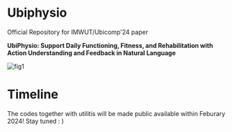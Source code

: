 # Ubiphysio
Official Repository for IMWUT/Ubicomp'24 paper

**UbiPhysio: Support Daily Functioning, Fitness, and Rehabilitation with Action Understanding and Feedback in Natural Language**

![fig1](https://github.com/Mvrjustid/ubiphysio/assets/14902853/bc8c644a-7fc3-4b10-b355-fa000d3ce8a3)

# Timeline
The codes together with utilitis will be made public available within Feburary 2024!
Stay tuned : )
